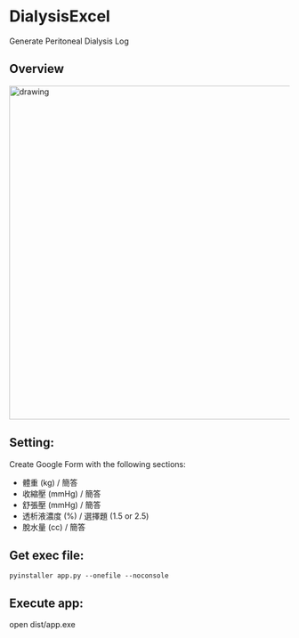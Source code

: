 # DialysisExcel
Generate Peritoneal Dialysis Log

## Overview
<img src="https://github.com/Yujei-Chou/DialysisExcel/assets/56510169/848f968c-72e3-492e-b140-1bc1ff4e1554" alt="drawing" width="600"/>

## Setting:
Create Google Form with the following sections:
   - 體重 (kg) / 簡答
   - 收縮壓 (mmHg) / 簡答
   - 舒張壓 (mmHg) / 簡答
   - 透析液濃度 (%) / 選擇題 (1.5 or 2.5)
   - 脫水量 (cc) / 簡答
## Get exec file:
```
pyinstaller app.py --onefile --noconsole
```
## Execute app:
open dist/app.exe
